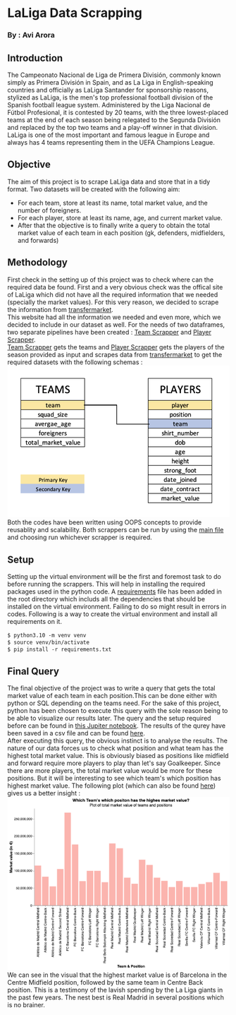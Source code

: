 # LaLiga Data Scrapping
### By : Avi Arora

## Introduction
The Campeonato Nacional de Liga de Primera División, commonly known simply as Primera División in Spain, and as La Liga in English-speaking countries and officially as LaLiga Santander for sponsorship reasons, stylized as LaLiga, is the men's top professional football division of the Spanish football league system. Administered by the Liga Nacional de Fútbol Profesional, it is contested by 20 teams, with the three lowest-placed teams at the end of each season being relegated to the Segunda División and replaced by the top two teams and a play-off winner in that division. <br>
LaLiga is one of the most important and famous league in Europe and always has 4 teams representing them in the UEFA Champions League. 

## Objective
The aim of this project is to scrape LaLiga data and store that in a tidy format. Two datasets will be created with the following aim:
* For each team, store at least its name, total market value, and the number of foreigners.
* For each player, store at least its name, age, and current market value.
* After that the objective is to finally write a query to obtain the total market value of each team in each position (gk, defenders, midfielders, and forwards)

## Methodology
First check in the setting up of this project was to check where can the required data be found. First and a very obvious check was the offical site of LaLiga which did not have all the required information that we needed (specially the market values). For this very reason, we decided to scrape the information from [transfermarket](https://www.transfermarkt.us/).<br>
This website had all the information we needed and even more, which we decided to include in our dataset as well.
For the needs of two dataframes, two separate pipelines have been created : [Team Scrapper](codes/team_scrapper.py) and [Player Scrapper](codes/player_scrapper.py). <br>[Team Scrapper](codes/team_scrapper.py) gets the teams and [Player Scrapper](codes/player_scrapper.py) gets the players of the season provided as input and scrapes data from [transfermarket](https://www.transfermarkt.us/) to get the required datasets with the following schemas :
<br>
![table schema](plots/schema.png) 
Both the codes have been written using OOPS concepts to provide reusablity and scalability. Both scrappers can be run by using the [main file](codes/main.py) and choosing run whichever scrapper is required. 


## Setup
Setting up the virtual environment will be the first and foremost task to do before running the scrappers. This will help in installing the required packages used in the python code. A [requirements](requirements.txt) file has been added in the root directory which includs all the dependencies that should be installed on the virtual environment. Failing to do so might result in errors in codes. Following is a way to create the virtual environment and install all requirements on it.

```console
$ python3.10 -m venv venv
$ source venv/bin/activate
$ pip install -r requirements.txt
```
## Final Query
The final objective of the project was to write a query that gets the total market value of each team in each position.This can be done either with python or SQL depending on the teams need. For the sake of this project, python has been chosen to execute this query with the sole reason being to be able to visualize our results later. The query and the setup required before can be found in [this Jupiter notebook](codes/final_query.ipynb). The results of the qurey have been saved in a csv file and can be found [here](data/final_query.csv). <br>
After executing this query, the obvious instinct is to analyse the results. The nature of our data forces us to check what position and what team has the highest total market value. This is obviously biased as positions like midfield and forward require more players to play than let's say Goalkeeper. Since there are more players, the total market value would be more for these positions. But it will be interesting to see which team's which position has highest market value. The following plot (which can also be found [here](plots/highest_market_values.html)) gives us a better insight :
![visualization](plots/visualization.png)
<br>
We can see in the visual that the highest market value is of Barcelona in the Centre Midfield position, followed by the same team in Centre Back position. This is a testimony of the lavish spending by the La Liga giants in the past few years. The nest best is Real Madrid in several positions which is no brainer.

